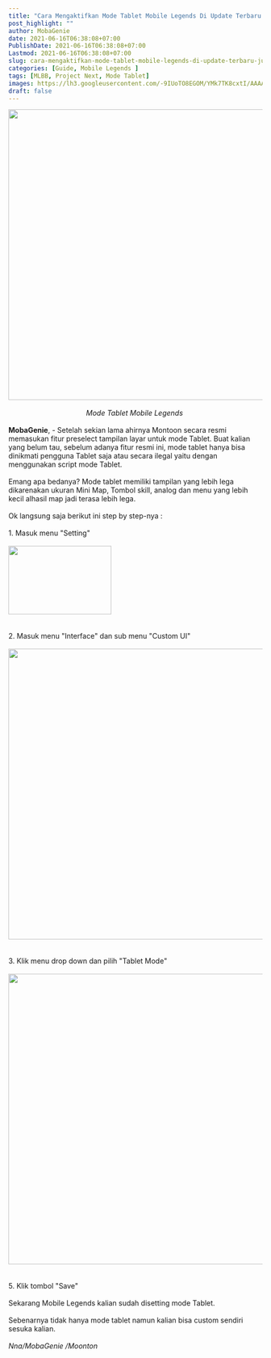 ```yaml
---
title: "Cara Mengaktifkan Mode Tablet Mobile Legends Di Update Terbaru Juni 2021"
post_highlight: ""
author: MobaGenie
date: 2021-06-16T06:38:08+07:00
PublishDate: 2021-06-16T06:38:08+07:00
Lastmod: 2021-06-16T06:38:08+07:00
slug: cara-mengaktifkan-mode-tablet-mobile-legends-di-update-terbaru-juni-2021
categories: [Guide, Mobile Legends ]
tags: [MLBB, Project Next, Mode Tablet]
images: https://lh3.googleusercontent.com/-9IUoTO8EGOM/YMk7TK8cxtI/AAAAAAAAByQ/PM2JZC9YDpIYOW8ZdxL6lL22dpxoTNfVACLcBGAsYHQ/s1024/IMG_ORG_1623800445319.png
draft: false
---
```

<div><div text-align: center;"><a href="https://lh3.googleusercontent.com/-9IUoTO8EGOM/YMk7TK8cxtI/AAAAAAAAByQ/PM2JZC9YDpIYOW8ZdxL6lL22dpxoTNfVACLcBGAsYHQ/s1024/IMG_ORG_1623800445319.png"  ><img  src="https://lh3.googleusercontent.com/-9IUoTO8EGOM/YMk7TK8cxtI/AAAAAAAAByQ/PM2JZC9YDpIYOW8ZdxL6lL22dpxoTNfVACLcBGAsYHQ/s1024/IMG_ORG_1623800445319.png"  width="1024" height="576"  ></a></div><br>
<div style="text-align: center;"><i>Mode Tablet Mobile Legends&nbsp;</i></div></div><div><br>
</div><div><b>MobaGenie</b>, - Setelah sekian lama ahirnya Montoon secara resmi memasukan fitur preselect tampilan layar untuk mode Tablet. Buat kalian yang belum tau, sebelum adanya fitur resmi ini, mode tablet hanya bisa dinikmati pengguna Tablet saja atau secara ilegal yaitu dengan menggunakan script mode Tablet.</div><div><br>
</div><div>Emang apa bedanya? Mode tablet memiliki tampilan yang lebih lega dikarenakan ukuran Mini Map, Tombol skill, analog dan menu yang lebih kecil alhasil map jadi terasa lebih lega.</div><div><br>
</div><div>Ok langsung saja berikut ini step by step-nya :</div><div><br>
</div><div>1. Masuk menu "Setting"&nbsp;</div><div><br>
</div><div><div text-align: center;"><a href="https://lh3.googleusercontent.com/-s_ONf2qARLA/YMk7Ue4w1XI/AAAAAAAAByU/92VllyHauyg01ZacbUutQSkRynGhYAjgwCLcBGAsYHQ/s204/IMG_ORG_1623800491704.png"  ><img  src="https://lh3.googleusercontent.com/-s_ONf2qARLA/YMk7Ue4w1XI/AAAAAAAAByU/92VllyHauyg01ZacbUutQSkRynGhYAjgwCLcBGAsYHQ/s204/IMG_ORG_1623800491704.png"  width="204" height="136"  ></a></div><br>
<br>
</div><div>2. Masuk menu "Interface" dan sub menu "Custom UI"&nbsp;</div><div><br>
</div><div><div text-align: center;"><a href="https://lh3.googleusercontent.com/-mK3BF8pecYo/YMk7VrlA-VI/AAAAAAAAByY/2x6nyD0_deoJb22e8HJX1qCh6K23AMApACLcBGAsYHQ/s1024/IMG_ORG_1623800502141.png"  ><img  src="https://lh3.googleusercontent.com/-mK3BF8pecYo/YMk7VrlA-VI/AAAAAAAAByY/2x6nyD0_deoJb22e8HJX1qCh6K23AMApACLcBGAsYHQ/s1024/IMG_ORG_1623800502141.png"  width="1024" height="576"  ></a></div><br>
<br>
</div><div>3. Klik menu drop down dan pilih "Tablet Mode"</div><div><br>
</div><div><div text-align: center;"><a href="https://lh3.googleusercontent.com/-maFrHqf6XGk/YMk7YBkhdkI/AAAAAAAAByc/cWmeUhmUPB8hss-y7GzafOv-o7LZNDPWgCLcBGAsYHQ/s1024/IMG_ORG_1623800576315.png"  ><img  src="https://lh3.googleusercontent.com/-maFrHqf6XGk/YMk7YBkhdkI/AAAAAAAAByc/cWmeUhmUPB8hss-y7GzafOv-o7LZNDPWgCLcBGAsYHQ/s1024/IMG_ORG_1623800576315.png"  width="1024" height="576"  ></a></div><br>
<br>
</div><div>5. Klik tombol "Save"</div><div><br>
</div><div>Sekarang Mobile Legends kalian sudah disetting mode Tablet.</div><div><br>
</div><div>Sebenarnya tidak hanya mode tablet namun kalian bisa custom sendiri sesuka kalian.&nbsp;</div><div><br>
</div><div><i>Nna/MobaGenie /Moonton</i></div><div><br>
</div>

